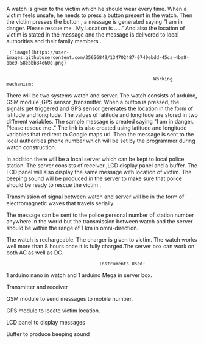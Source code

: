 A watch is given to the victim which he should wear every time. When a victim feels unsafe, he needs to press a button present in the watch. Then the victim presses the button , a message is generated saying "I am in danger. Please rescue me . My Location is ....." And also the location of victim is stated in the message and the message is delivered to local authorities and their family members .

     ![image](https://user-images.githubusercontent.com/35656849/134702487-0749ebdd-45ca-4ba8-bbe9-58ebbb84e60e.png)


                                                          Working mechanism:
There will be two systems watch and server. The watch consists of arduino, GSM module ,GPS sensor ,transmitter. When a button is pressed, the signals get triggered and GPS sensor generates the location in the form of latitude and longitude. The values of latitude and longitude are stored in two different variables. The sample message is created saying "I am in danger. Please rescue me ." The link is also created using latitude and longitude variables that redirect to Google maps url. Then the message is sent to the local authorities phone number which will be set by the programmer during watch construction.

In addition there will be a local server which can be kept to local police station. The server consists of receiver ,LCD display panel and a buffer. The LCD panel will also display the same message with location of victim. The beeping sound will be produced in the server to make sure that police should be ready to rescue the victim .

Transmission of signal between watch and server will be in the form of electromagnetic waves that travels serially.

The message can be sent to the police personal number of station number anywhere in the world but the transmission between watch and the server should be within the range of 1 km in omni-direction.



The watch is rechargeable. The charger is given to victim. The watch works well more than 8 hours once it is fully charged.The server box can work on both AC as well as DC.


                                      Instruments Used:
1 arduino nano in watch and 1 arduino Mega in server box.

Transmitter and receiver

GSM module to send messages to mobile number.

GPS module to locate victim location.

LCD panel to display messages

Buffer to produce beeping sound
